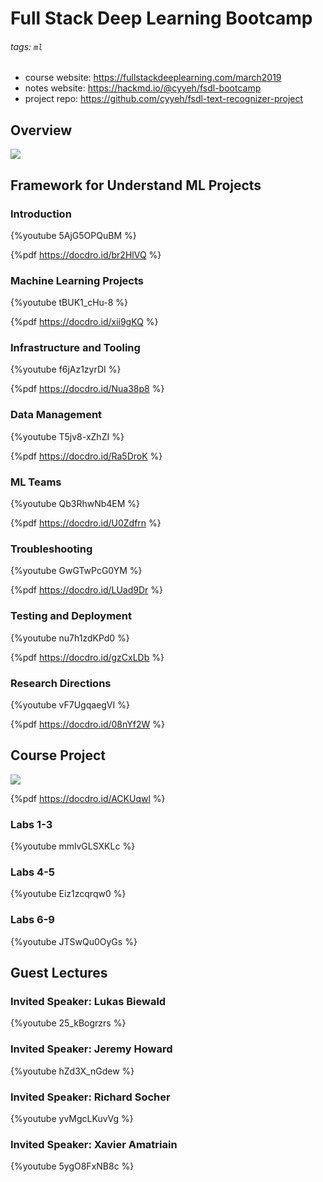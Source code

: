 # Full Stack Deep Learning Bootcamp

###### tags: `ml`

- course website: https://fullstackdeeplearning.com/march2019
- notes website: https://hackmd.io/@cyyeh/fsdl-bootcamp
- project repo: https://github.com/cyyeh/fsdl-text-recognizer-project

## Overview

![](https://i.imgur.com/tIduNOW.png)

## Framework for Understand ML Projects

### Introduction

{%youtube 5AjG5OPQuBM %}

{%pdf https://docdro.id/br2HlVQ %}

### Machine Learning Projects

{%youtube tBUK1_cHu-8 %}

{%pdf https://docdro.id/xii9gKQ %}

### Infrastructure and Tooling

{%youtube f6jAz1zyrDI %}

{%pdf https://docdro.id/Nua38p8 %}

### Data Management

{%youtube T5jv8-xZhZI %}

{%pdf https://docdro.id/Ra5DroK %}

### ML Teams

{%youtube Qb3RhwNb4EM %}

{%pdf https://docdro.id/U0Zdfrn %}

### Troubleshooting

{%youtube GwGTwPcG0YM %}

{%pdf https://docdro.id/LUad9Dr %}

### Testing and Deployment

{%youtube nu7h1zdKPd0 %}

{%pdf https://docdro.id/gzCxLDb %}

### Research Directions

{%youtube vF7UgqaegVI %}

{%pdf https://docdro.id/08nYf2W %}

## Course Project

![](https://i.imgur.com/G2YUiX7.png)

{%pdf https://docdro.id/ACKUqwl %}

### Labs 1-3

{%youtube mmlvGLSXKLc %}

### Labs 4-5

{%youtube Eiz1zcqrqw0 %}

### Labs 6-9

{%youtube JTSwQu0OyGs %}

## Guest Lectures

### Invited Speaker: Lukas Biewald

{%youtube 25_kBogrzrs %}

### Invited Speaker: Jeremy Howard

{%youtube hZd3X_nGdew %}

### Invited Speaker: Richard Socher

{%youtube yvMgcLKuvVg %}

### Invited Speaker: Xavier Amatriain

{%youtube 5ygO8FxNB8c %}